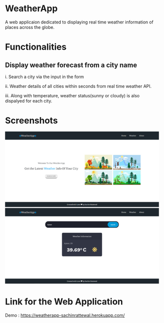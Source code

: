 # WeatherApp
A web applicaion dedicated to displaying real time weather information of places across the globe.

# Functionalities

  ## Display weather forecast from a city name

   i. Search a city via the input in the form
   
   ii. Weather details of all cities within seconds from real time weather API.
   
   iii. Along with temperature, weather status(sunny or cloudy) is also dispalyed for each city.
   

# Screenshots
<img src = "public/images/demo.PNG">

<img src = "public/images/implementation.PNG">

# Link for the Web Application

Demo : https://weatherapp-sachinrattewal.herokuapp.com/



